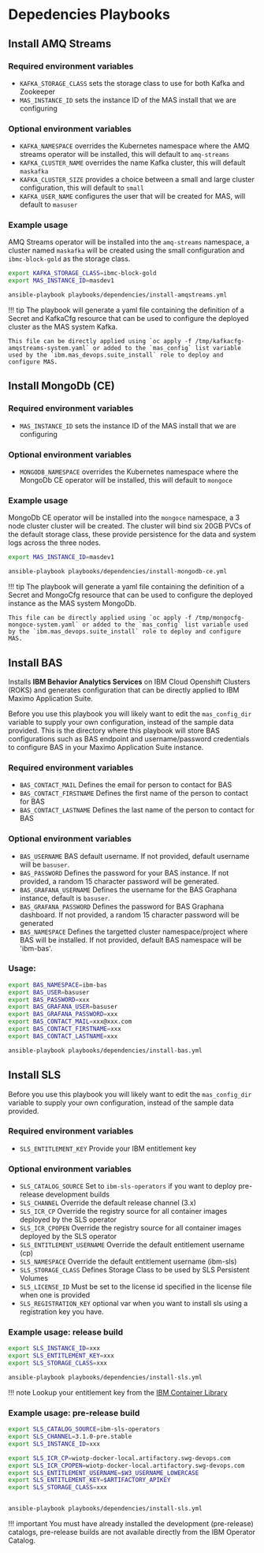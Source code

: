 # Depedencies Playbooks



## Install AMQ Streams

### Required environment variables
- `KAFKA_STORAGE_CLASS` sets the storage class to use for both Kafka and Zookeeper
- `MAS_INSTANCE_ID` sets the instance ID of the MAS install that we are configuring

### Optional environment variables
- `KAFKA_NAMESPACE` overrides the Kubernetes namespace where the AMQ streams operator will be installed, this will default to `amq-streams`
- `KAFKA_CLUSTER_NAME` overrides the name Kafka cluster, this will default `maskafka`
- `KAFKA_CLUSTER_SIZE` provides a choice between a small and large cluster configuration, this will default to `small`
- `KAFKA_USER_NAME` configures the user that will be created for MAS, will default to `masuser`


### Example usage
AMQ Streams operator will be installed into the `amq-streams` namespace, a cluster named `maskafka` will be created using the small configuration and `ibmc-block-gold` as the storage class.

```bash
export KAFKA_STORAGE_CLASS=ibmc-block-gold
export MAS_INSTANCE_ID=masdev1

ansible-playbook playbooks/dependencies/install-amqstreams.yml
```

!!! tip
    The playbook will generate a yaml file containing the definition of a Secret and KafkaCfg resource that can be used to configure the deployed cluster as the MAS system Kafka.

    This file can be directly applied using `oc apply -f /tmp/kafkacfg-amqstreams-system.yaml` or added to the `mas_config` list variable used by the `ibm.mas_devops.suite_install` role to deploy and configure MAS.



## Install MongoDb (CE)

### Required environment variables
- `MAS_INSTANCE_ID` sets the instance ID of the MAS install that we are configuring

### Optional environment variables
- `MONGODB_NAMESPACE` overrides the Kubernetes namespace where the MongoDb CE operator will be installed, this will default to `mongoce`

### Example usage
MongoDb CE operator will be installed into the `mongoce` namespace, a 3 node cluster cluster will be created.  The cluster will bind six 20GB PVCs of the default storage class, these provide persistence for the data and system logs across the three nodes.

```bash
export MAS_INSTANCE_ID=masdev1

ansible-playbook playbooks/dependencies/install-mongodb-ce.yml
```

!!! tip
    The playbook will generate a yaml file containing the definition of a Secret and MongoCfg resource that can be used to configure the deployed instance as the MAS system MongoDb.

    This file can be directly applied using `oc apply -f /tmp/mongocfg-mongoce-system.yaml` or added to the `mas_config` list variable used by the `ibm.mas_devops.suite_install` role to deploy and configure MAS.



## Install BAS
Installs **IBM Behavior Analytics Services** on IBM Cloud Openshift Clusters (ROKS) and generates configuration that can be directly applied to IBM Maximo Application Suite.

Before you use this playbook you will likely want to edit the `mas_config_dir` variable to supply your own configuration, instead of the sample data provided.
This is the directory where this playbook will store BAS configurations such as BAS endpoint and username/password credentials to configure BAS in your Maximo Application Suite instance.

### Required environment variables
- `BAS_CONTACT_MAIL` Defines the email for person to contact for BAS
- `BAS_CONTACT_FIRSTNAME` Defines the first name of the person to contact for BAS
- `BAS_CONTACT_LASTNAME` Defines the last name of the person to contact for BAS

### Optional environment variables
- `BAS_USERNAME` BAS default username. If not provided, default username will be `basuser`.
- `BAS_PASSWORD` Defines the password for your BAS instance. If not provided, a random 15 character password will be generated.
- `BAS_GRAFANA_USERNAME` Defines the username for the BAS Graphana instance, default is `basuser`.
- `BAS_GRAFANA_PASSWORD` Defines the password for BAS Graphana dashboard. If not provided, a random 15 character password will be generated
- `BAS_NAMESPACE` Defines the targetted cluster namespace/project where BAS will be installed. If not provided, default BAS namespace will be 'ibm-bas'.

### Usage:

```bash
export BAS_NAMESPACE=ibm-bas
export BAS_USER=basuser
export BAS_PASSWORD=xxx
export BAS_GRAFANA_USER=basuser
export BAS_GRAFANA_PASSWORD=xxx
export BAS_CONTACT_MAIL=xxx@xxx.com
export BAS_CONTACT_FIRSTNAME=xxx
export BAS_CONTACT_LASTNAME=xxx

ansible-playbook playbooks/dependencies/install-bas.yml
```



## Install SLS
Before you use this playbook you will likely want to edit the `mas_config_dir` variable to supply your own configuration, instead of the sample data provided.

### Required environment variables
- `SLS_ENTITLEMENT_KEY` Provide your IBM entitlement key

### Optional environment variables
- `SLS_CATALOG_SOURCE` Set to `ibm-sls-operators` if you want to deploy pre-release development builds
- `SLS_CHANNEL` Override the default release channel (3.x)
- `SLS_ICR_CP` Override the registry source for all container images deployed by the SLS operator
- `SLS_ICR_CPOPEN` Override the registry source for all container images deployed by the SLS operator
- `SLS_ENTITLEMENT_USERNAME` Override the default entitlement username (cp)
- `SLS_NAMESPACE` Override the default entitlement username (ibm-sls)
- `SLS_STORAGE_CLASS` Defines Storage Class to be used by SLS Persistent Volumes
- `SLS_LICENSE_ID` Must be set to the license id specified in the license file when one is provided
- `SLS_REGISTRATION_KEY` optional var when you want to install sls using a registration key you have.

### Example usage: release build

```bash
export SLS_INSTANCE_ID=xxx
export SLS_ENTITLEMENT_KEY=xxx
export SLS_STORAGE_CLASS=xxx

ansible-playbook playbooks/dependencies/install-sls.yml
```

!!! note
    Lookup your entitlement key from the [IBM Container Library](https://myibm.ibm.com/products-services/containerlibrary)


### Example usage: pre-release build

```bash
export SLS_CATALOG_SOURCE=ibm-sls-operators
export SLS_CHANNEL=3.1.0-pre.stable
export SLS_INSTANCE_ID=xxx

export SLS_ICR_CP=wiotp-docker-local.artifactory.swg-devops.com
export SLS_ICR_CPOPEN=wiotp-docker-local.artifactory.swg-devops.com
export SLS_ENTITLEMENT_USERNAME=$W3_USERNAME_LOWERCASE
export SLS_ENTITLEMENT_KEY=$ARTIFACTORY_APIKEY
export SLS_STORAGE_CLASS=xxx


ansible-playbook playbooks/dependencies/install-sls.yml
```

!!! important
    You must have already installed the development (pre-release) catalogs, pre-release builds are not available directly from the IBM Operator Catalog.